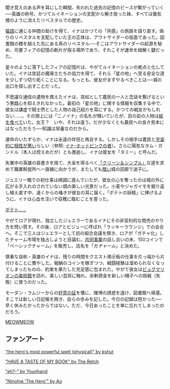 <!-- title: ニノイナ -->
<!-- status: 生存 -->

聞き覚えのある声を耳にした瞬間、失われた過去の記憶のピースが繋がっていく──英雄の称号、かつてルイネーションの支配から解き放った妹、すべては蜃気楼のように消えたリベスタルでの歴史。

[猫語](https://www.youtube.com/live/BkJIFGhpKIY?si=AdkRu0SJWePxchf7&t=479)に通じる仲間の助けを得て、イナはかつての「共感」の旅路を語り直す。偽りのリベスタルを支配していた王の正体は、アウトサイダーの仮面であった。図書館の棚を越えた先にある真のリベスタル──そこはアウトサイダーの起源を秘め、司書フィアの記憶の断片が宿る場所であり、それこそが運命を紐解く鍵だった。

星々のように落下したフィアの記憶片は、やがてルイネーションの拠点と化していた。イナは宮廷の魔導士たちの協力を得て、それら「星の地」へ至る安全な道を少しずつ切り拓くことになる。もっとも、彼女がまずやるべきことは──城の出口を探し出すことだった。

不思議な通信の遺物を携えたイナは、突如として農民の一人と念話を繋げるという悪戯心を抑えきれなかった。最初の「星の地」に関する情報を収集する中で、彼女は謙虚で騎士然とした人物の自己紹介を耳にする。かつての戦友かもしれない……。その頭上には「ニノイナ」の名札が輝いていたが、目の前の人物は[紙を食べて](https://www.youtube.com/watch?v=BkJIFGhpKIY&t=2540s)いた。女王？　いや、それは違う。だが少なくとも農民への良き見本にはなっただろう──知識は栄養なのだから。

運命のいたずらか、イナは永遠の伴侶と再会する。しかしその相手は農民と[宇宙的に相性が悪い](https://www.youtube.com/watch?v=BkJIFGhpKIY&t=3150s)らしい（参照: [イナ-ホットピンクの者](#edge:ina-irys)）。さらに陽気なタム・ガンドル（本人は控えめだが）とも邂逅し、イナは彼女を「タミー」と呼んだ。

失業中の英雄の肩書きを捨て、大金を得るべく[「クリーン＆シンプル」](https://www.youtube.com/watch?v=BkJIFGhpKIY&t=3917s)な道を求めて職業斡旋所へ一直線に向かうが、またしても[暗い](https://www.youtube.com/watch?v=BkJIFGhpKIY&t=3976s)城の回廊で迷子に。

ジュエリー職での初仕事は順調に進んでいたが、彼女の心を奪ったのは城の外に広がる手入れのされていない畑の美しい光景だった。小麦やジャガイモを掘り返し植え直す中、遠くからの囁きが彼女の耳に届く。「ポテトの妖精」に捧げるように、イナは心血を注いで収穫に臨むことを誓った。

[ポテト……](#embed:https://www.youtube.com/live/BkJIFGhpKIY?si=TOOasp2g_o_oVHFp&t=6891)

やがてロアが現れ、独立したジュエラーであるイナにその非営利的な商売のやり方を問い質す。その後、ロアとビジューに呼ばれ「ラッキーラウンジ」での会合へ。そこで三人はジュエラーとして初の組合会議を開き、ロアが「ガチャ化」したチャーム市場を独占しようと目論む。[共同事業](https://www.youtube.com/live/BkJIFGhpKIY?si=5zYHHtJtycqaYXKe&t=10388)の話し合いの末、150コインで「ベーシックチャーム」を販売し、店名を「ガ*チャーム*」と決めた。

慎重な自称・英雄のイナは、残りの時間をクエスト掲示板の仕事を片っ端から片付けることに費やした。報酬のコインを稼ぎつつ、戦闘経験は溜められなくなってしまったものの、約束を果たした充足感に包まれた。やがて彼女は[ピュグマリオンの美術館](https://www.youtube.com/watch?v=BkJIFGhpKIY&t=12937s)を訪れ、美しい芸術に触れ、余剰資金を新しい帽子への挑戦（失敗）に使うのだった。

モーダン・ラムジーからの[好意の証](https://www.youtube.com/watch?v=BkJIFGhpKIY&t=13151s)を懐に、賭博の誘惑を退け、図書館へ帰還。そこでは新しい日記帳を開き、自らの歩みを記した。今日の記録は短かった──早く休みたかったからではない。ただ、今日あったことを単に忘れてしまったのだろう。

[MEOWMEOW](#embed:https://www.youtube.com/watch?v=BkJIFGhpKIY&t=13685s)

## ファンアート

["the hero's most powerful spell (physical)" by kshut](https://x.com/shutowl/status/1919994120837177491)

["HAVE A TASTE OF MY BOOK" by The Retch](https://x.com/aFookinRetch/status/1921997300240425214)

["eh?-" by Younhand](https://x.com/Youn_hand/status/1918831922362413460)

["NinoIna 'The Hero'" by Ao](https://x.com/A0S0L/status/1919050797020479947)
